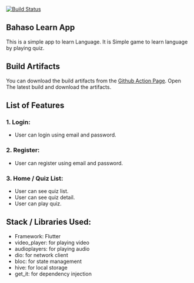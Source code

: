 [![Build Status](https://github.com/fahnaladitia/bahaso_mobile_app/actions/workflows/android.yml/badge.svg)](https://github.com/fahnaladitia/bahaso_mobile_app/actions)

## Bahaso Learn App
This is a simple app to learn Language. It is Simple game to learn language by playing quiz.

## Build Artifacts
You can download the build artifacts from the [Github Action Page](https://github.com/fahnaladitia/bahaso_mobile_app/actions/workflows/android.yml). Open The latest build and download the artifacts.

## List of Features

### 1. Login:
- User can login using email and password.

### 2. Register:
- User can register using email and password.

### 3. Home / Quiz List:
- User can see quiz list.
- User can see quiz detail.
- User can play quiz.

## Stack / Libraries Used:

- Framework: Flutter
- video_player: for playing video
- audioplayers: for playing audio
- dio: for network client
- bloc: for state management
- hive: for local storage
- get_it: for dependency injection